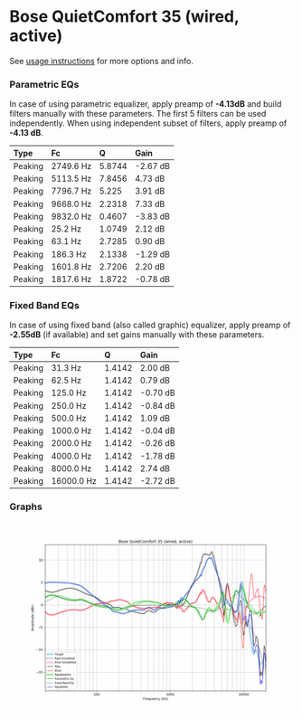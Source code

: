 # Bose QuietComfort 35 (wired, active)
See [usage instructions](https://github.com/jaakkopasanen/AutoEq#usage) for more options and info.

### Parametric EQs
In case of using parametric equalizer, apply preamp of **-4.13dB** and build filters manually
with these parameters. The first 5 filters can be used independently.
When using independent subset of filters, apply preamp of **-4.13 dB**.

| Type    | Fc        |      Q | Gain     |
|:--------|:----------|:-------|:---------|
| Peaking | 2749.6 Hz | 5.8744 | -2.67 dB |
| Peaking | 5113.5 Hz | 7.8456 | 4.73 dB  |
| Peaking | 7796.7 Hz | 5.225  | 3.91 dB  |
| Peaking | 9668.0 Hz | 2.2318 | 7.33 dB  |
| Peaking | 9832.0 Hz | 0.4607 | -3.83 dB |
| Peaking | 25.2 Hz   | 1.0749 | 2.12 dB  |
| Peaking | 63.1 Hz   | 2.7285 | 0.90 dB  |
| Peaking | 186.3 Hz  | 2.1338 | -1.29 dB |
| Peaking | 1601.8 Hz | 2.7206 | 2.20 dB  |
| Peaking | 1817.6 Hz | 1.8722 | -0.78 dB |

### Fixed Band EQs
In case of using fixed band (also called graphic) equalizer, apply preamp of **-2.55dB**
(if available) and set gains manually with these parameters.

| Type    | Fc         |      Q | Gain     |
|:--------|:-----------|:-------|:---------|
| Peaking | 31.3 Hz    | 1.4142 | 2.00 dB  |
| Peaking | 62.5 Hz    | 1.4142 | 0.79 dB  |
| Peaking | 125.0 Hz   | 1.4142 | -0.70 dB |
| Peaking | 250.0 Hz   | 1.4142 | -0.84 dB |
| Peaking | 500.0 Hz   | 1.4142 | 1.09 dB  |
| Peaking | 1000.0 Hz  | 1.4142 | -0.04 dB |
| Peaking | 2000.0 Hz  | 1.4142 | -0.26 dB |
| Peaking | 4000.0 Hz  | 1.4142 | -1.78 dB |
| Peaking | 8000.0 Hz  | 1.4142 | 2.74 dB  |
| Peaking | 16000.0 Hz | 1.4142 | -2.72 dB |

### Graphs
![](./Bose%20QuietComfort%2035%20(wired,%20active).png)